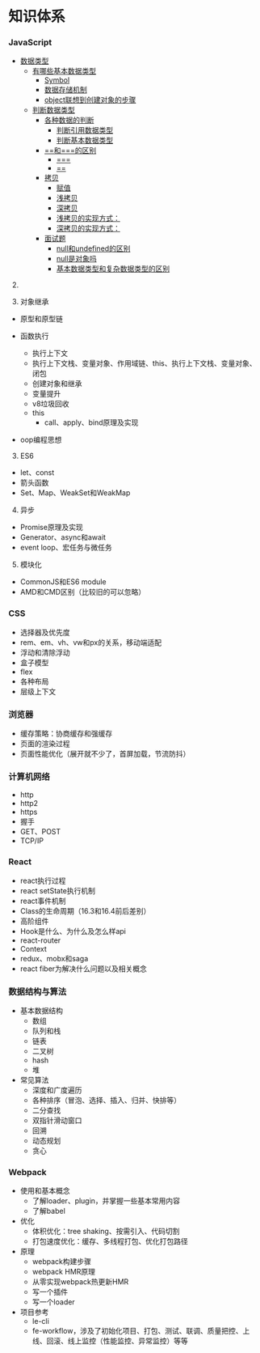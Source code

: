 # 知识体系

### JavaScript

- [数据类型](#数据类型)
  - [有哪些基本数据类型](#有哪些基本数据类型)
    - [Symbol](#symbol)
    - [数据存储机制](#数据存储机制)
    - [object联想到创建对象的步骤](#object联想到创建对象的步骤)
  - [判断数据类型](#判断数据类型)
    - [各种数据的判断](#各种数据的判断)
      - [判断引用数据类型](#判断引用数据类型)
      - [判断基本数据类型](#判断基本数据类型)
    - [==和===的区别](#和的区别)
      - [===](#)
      - [==](#-1)
    - [拷贝](#拷贝)
      - [赋值](#赋值)
      - [浅拷贝](#浅拷贝)
      - [深拷贝](#深拷贝)
      - [浅拷贝的实现方式：](#浅拷贝的实现方式)
      - [深拷贝的实现方式：](#深拷贝的实现方式)
    - [面试题](#面试题)
      - [null和undefined的区别](#null和undefined的区别)
      - [null是对象吗](#null是对象吗)
      - [基本数据类型和复杂数据类型的区别](#基本数据类型和复杂数据类型的区别)







2. 

2. 对象继承

  - 原型和原型链

  - 函数执行

    - 执行上下文
    - 执行上下文栈、变量对象、作用域链、this、执行上下文栈、变量对象、闭包
    - 创建对象和继承
    - 变量提升
    - v8垃圾回收
    - this
      - call、apply、bind原理及实现

  - oop编程思想

3. ES6

  - let、const
  - 箭头函数
  - Set、Map、WeakSet和WeakMap

4. 异步

  - Promise原理及实现
  - Generator、async和await
  - event loop、宏任务与微任务

5. 模块化

  - CommonJS和ES6 module
  - AMD和CMD区别（比较旧的可以忽略）

### CSS

- 选择器及优先度
- rem、em、vh、vw和px的关系，移动端适配
- 浮动和清除浮动
- 盒子模型
- flex
- 各种布局
- 层级上下文

### 浏览器

- 缓存策略：协商缓存和强缓存
- 页面的渲染过程
- 页面性能优化（展开就不少了，首屏加载，节流防抖）

### 计算机网络

- http
- http2
- https
- 握手
- GET、POST
- TCP/IP

### React

- react执行过程
- react setState执行机制
- react事件机制
- Class的生命周期（16.3和16.4前后差别）
- 高阶组件
- Hook是什么、为什么及怎么样api
- react-router
- Context
- redux、mobx和saga
- react fiber为解决什么问题以及相关概念

### 数据结构与算法

- 基本数据结构
  - 数组
  - 队列和栈
  - 链表
  - 二叉树
  - hash
  - 堆
- 常见算法
  - 深度和广度遍历
  - 各种排序（冒泡、选择、插入、归并、快排等）
  - 二分查找
  - 双指针滑动窗口
  - 回溯
  - 动态规划
  - 贪心

### Webpack

- 使用和基本概念
  - 了解loader、plugin，并掌握一些基本常用内容
  - 了解babel
- 优化
  - 体积优化：tree shaking、按需引入、代码切割
  - 打包速度优化：缓存、多线程打包、优化打包路径
- 原理
  - webpack构建步骤
  - webpack HMR原理
  - 从零实现webpack热更新HMR
  - 写一个插件
  - 写一个loader
- 项目参考
  - le-cli
  - fe-workflow，涉及了初始化项目、打包、测试、联调、质量把控、上线、回滚、线上监控（性能监控、异常监控）等等